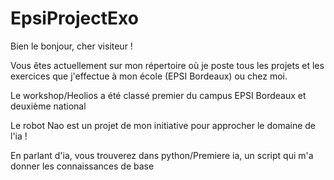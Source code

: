 # EpsiProjectExo

Bien le bonjour, cher visiteur !

Vous êtes actuellement sur mon répertoire où je poste tous les projets et les exercices que j'effectue à mon école (EPSI Bordeaux) ou chez moi. 

Le workshop/Heolios a été classé premier du campus EPSI Bordeaux et deuxième national 

Le robot Nao est un projet de mon initiative pour approcher le domaine de l'ia ! 

En parlant d'ia, vous trouverez dans python/Premiere ia, un script qui m'a donner les connaissances de base 
